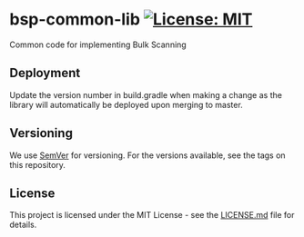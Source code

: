 # bsp-common-lib [![License: MIT](https://img.shields.io/badge/License-MIT-yellow.svg)](https://opensource.org/licenses/MIT)

Common code for implementing Bulk Scanning

## Deployment

Update the version number in build.gradle when making a change as the library will automatically be deployed upon merging to master.

## Versioning

We use [SemVer](http://semver.org/) for versioning.
For the versions available, see the tags on this repository.

## License

This project is licensed under the MIT License - see the [LICENSE.md](LICENSE.md) file for details.
